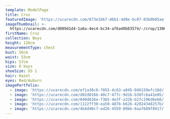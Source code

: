 ```yaml
---
template: ModelPage
title: Cruz
featuredImage: 'https://ucarecdn.com/673e1667-d6b1-4d8e-bc07-03b0b05aefb2/'
imageThumbnail: >-
  https://ucarecdn.com/d009d1d4-1a6a-4ec4-bc34-af6a40b03574/-/crop/1306x1731/56,0/-/preview/
firstName: Cruz
collection: Boys
height: 120cm
measurementType: chest
bust: 56cm
waist: 53cm
hips: 57cm
size: 6 boys
shoeSize: US 1
hair: Hazel
eyes: Red/Auburn
imagePortfolio:
  - image: 'https://ucarecdn.com/ef1a38c6-f855-4c63-a845-046159efc18d/'
  - image: 'https://ucarecdn.com/d02d016b-40c7-4f7c-9d1b-b30fc6a41e05/'
  - image: 'https://ucarecdn.com/040d636e-7365-4e3f-a326-b2fc296d6eb0/'
  - image: 'https://ucarecdn.com/1122ff30-ea50-487b-b626-42024348257b/'
  - image: 'https://ucarecdn.com/4b4d40c7-ed26-4559-89bb-6aa7689f8917/'
---
```


